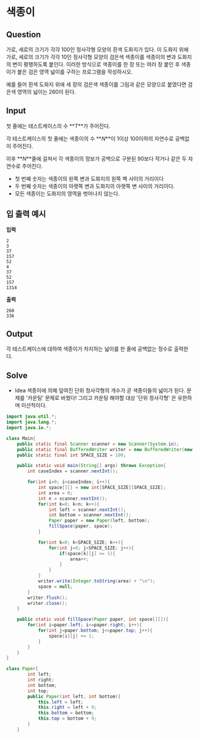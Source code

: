 # 색종이

## Question

가로, 세로의 크기가 각각 100인 정사각형 모양의 흰색 도화지가 있다. 이 도화지 위에 가로, 세로의 크기가 각각 10인 정사각형 모양의 검은색 색종이를 색종이의 변과 도화지의 변이 평행하도록 붙인다. 이러한 방식으로 색종이를 한 장 또는 여러 장 붙인 후 색종이가 붙은 검은 영역 넓이를 구하는 프로그램을 작성하시오.

예를 들어 흰색 도화지 위에 세 장의 검은색 색종이를 그림과 같은 모양으로 붙였다면 검은색 영역의 넓이는 260이 된다.

## Input

첫 줄에는 테스트케이스의 수 **_T_**가 주어진다.

각 테스트케이스의 첫 줄에는 색종이의 수 **_N_**이 1이상 100이하의 자연수로 공백없이 주어진다.

이후 **_N_**줄에 걸쳐서 각 색종이의 정보가 공백으로 구분된 90보다 작거나 같은 두 자연수로 주어진다.

- 첫 번째 숫자는 색종이의 왼쪽 변과 도화지의 왼쪽 벽 사이의 거리이다
- 두 번째 숫자는 색종이의 아랫쪽 변과 도화지의 아랫쪽 변 사이의 거리이다.
- 모든 색종이는 도화지의 영역을 벗어나지 않는다.

## 입 출력 예시

**입력**

```
2
3
37
157
52
4
37
52
157
1314
```

**출력**

```
260
336
```

## Output

각 테스트케이스에 대하여 색종이가 차지하는 넓이를 한 줄에 공백없는 정수로 출력한다.

## Solve

- Idea
  색종이에 의해 덮여진 단위 정사각형의 개수가 곧 색종이들의 넓이가 된다.
  문제를 '카운팅' 문제로 바꿨다!
  그리고 카운팅 해야할 대상 '단위 정사각형' 은 유한하며 이산적이다.

```java
import java.util.*;
import java.lang.*;
import java.io.*;

class Main{
	public static final Scanner scanner = new Scanner(System.in);
	public static final BufferedWriter writer = new BufferedWriter(new OutputStreamWriter(System.out));
	public static final int SPACE_SIZE = 100;

	public static void main(String[] args) throws Exception{
		int caseIndex = scanner.nextInt();

		for(int i=0; i<caseIndex; i++){
			int space[][] = new int[SPACE_SIZE][SPACE_SIZE];
			int area = 0;
			int n = scanner.nextInt();
			for(int k=0; k<n; k++){
				int left = scanner.nextInt();
				int bottom = scanner.nextInt();
				Paper paper = new Paper(left, bottom);
				fillSpace(paper, space);
			}

			for(int k=0; k<SPACE_SIZE; k++){
				for(int j=0; j<SPACE_SIZE; j++){
					if(space[k][j] >= 1){
						area++;
					}
				}
			}
			writer.write(Integer.toString(area) + "\n");
			space = null;
		}
		writer.flush();
		writer.close();
	}

	public static void fillSpace(Paper paper, int space[][]){
		for(int i=paper.left; i<=paper.right; i++){
			for(int j=paper.bottom; j<=paper.top; j++){
				space[i][j] += 1;
			}
		}
	}
}

class Paper{
		int left;
		int right;
		int bottom;
		int top;
		public Paper(int left, int bottom){
			this.left = left;
			this.right = left + 9;
			this.bottom = bottom;
			this.top = bottom + 9;
		}
	}
```

